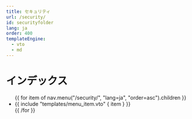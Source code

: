 ```yaml
---
title: セキュリティ
url: /security/
id: securityfolder
lang: ja
order: 400
templateEngine:
  - vto
  - md
---
```


# インデックス
<ul class="menu">
  {{ for item of nav.menu("/security/", "lang=ja", "order=asc").children }}
    <li>
      {{ include "templates/menu_item.vto" { item } }}
    </li>
  {{ /for }}
</ul>